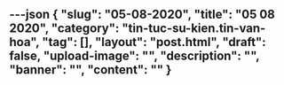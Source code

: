 ---json
{
    "slug": "05-08-2020",
    "title": "05 08 2020",
    "category": "tin-tuc-su-kien.tin-van-hoa",
    "tag": [],
    "layout": "post.html",
    "draft": false,
    "upload-image": "",
    "description": "",
    "banner": "",
    "__content__": ""
}
---
